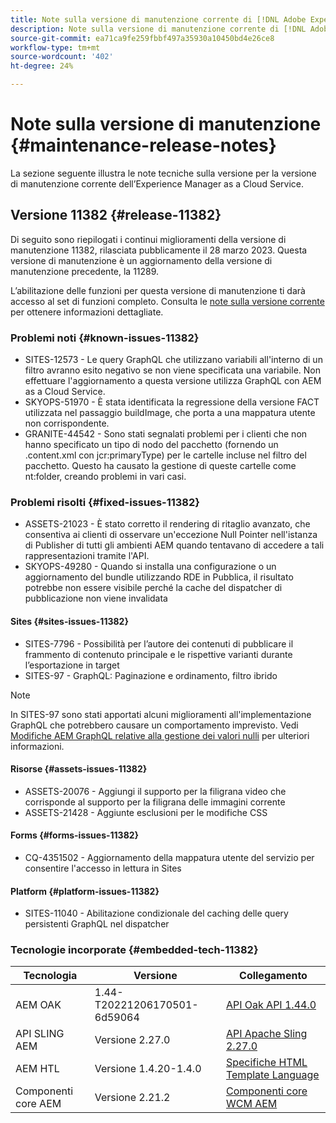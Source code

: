 ```yaml
---
title: Note sulla versione di manutenzione corrente di [!DNL Adobe Experience Manager] as a Cloud Service.
description: Note sulla versione di manutenzione corrente di [!DNL Adobe Experience Manager] as a Cloud Service.
source-git-commit: ea71ca9fe259fbbf497a35930a10450bd4e26ce8
workflow-type: tm+mt
source-wordcount: '402'
ht-degree: 24%

---
```



# Note sulla versione di manutenzione {#maintenance-release-notes}

La sezione seguente illustra le note tecniche sulla versione per la versione di manutenzione corrente dell’Experience Manager as a Cloud Service.

## Versione 11382 {#release-11382}

Di seguito sono riepilogati i continui miglioramenti della versione di manutenzione 11382, rilasciata pubblicamente il 28 marzo 2023. Questa versione di manutenzione è un aggiornamento della versione di manutenzione precedente, la 11289.

L’abilitazione delle funzioni per questa versione di manutenzione ti darà accesso al set di funzioni completo. Consulta le [note sulla versione corrente](/help/release-notes/release-notes-cloud/release-notes-current.md) per ottenere informazioni dettagliate.

### Problemi noti {#known-issues-11382}

- SITES-12573 - Le query GraphQL che utilizzano variabili all&#39;interno di un filtro avranno esito negativo se non viene specificata una variabile. Non effettuare l&#39;aggiornamento a questa versione utilizza GraphQL con AEM as a Cloud Service.
- SKYOPS-51970 - È stata identificata la regressione della versione FACT utilizzata nel passaggio buildImage, che porta a una mappatura utente non corrispondente.
- GRANITE-44542 - Sono stati segnalati problemi per i clienti che non hanno specificato un tipo di nodo del pacchetto (fornendo un .content.xml con jcr:primaryType) per le cartelle incluse nel filtro del pacchetto. Questo ha causato la gestione di queste cartelle come nt:folder, creando problemi in vari casi.

### Problemi risolti {#fixed-issues-11382}

- ASSETS-21023 - È stato corretto il rendering di ritaglio avanzato, che consentiva ai clienti di osservare un&#39;eccezione Null Pointer nell&#39;istanza di Publisher di tutti gli ambienti AEM quando tentavano di accedere a tali rappresentazioni tramite l&#39;API.
- SKYOPS-49280 - Quando si installa una configurazione o un aggiornamento del bundle utilizzando RDE in Pubblica, il risultato potrebbe non essere visibile perché la cache del dispatcher di pubblicazione non viene invalidata

#### Sites {#sites-issues-11382}

- SITES-7796 - Possibilità per l’autore dei contenuti di pubblicare il frammento di contenuto principale e le rispettive varianti durante l’esportazione in target
- SITES-97 - GraphQL: Paginazione e ordinamento, filtro ibrido

>[!NOTE]
>
> In SITES-97 sono stati apportati alcuni miglioramenti all&#39;implementazione GraphQL che potrebbero causare un comportamento imprevisto. Vedi [Modifiche AEM GraphQL relative alla gestione dei valori nulli](https://experienceleague.adobe.com/docs/experience-cloud-kcs/kbarticles/KA-21792.html) per ulteriori informazioni.

#### Risorse {#assets-issues-11382}

- ASSETS-20076 - Aggiungi il supporto per la filigrana video che corrisponde al supporto per la filigrana delle immagini corrente
- ASSETS-21428 - Aggiunte esclusioni per le modifiche CSS

#### Forms {#forms-issues-11382}

- CQ-4351502 - Aggiornamento della mappatura utente del servizio per consentire l&#39;accesso in lettura in Sites

#### Platform {#platform-issues-11382}

- SITES-11040 - Abilitazione condizionale del caching delle query persistenti GraphQL nel dispatcher

### Tecnologie incorporate {#embedded-tech-11382}

| Tecnologia | Versione | Collegamento |
|---|---|---|
| AEM OAK | 1.44-T20221206170501-6d59064 | [API Oak API 1.44.0](https://www.javadoc.io/doc/org.apache.jackrabbit/oak-api/1.44.0/index.html) |
| API SLING AEM | Versione 2.27.0 | [API Apache Sling 2.27.0](https://www.javadoc.io/doc/org.apache.sling/org.apache.sling.api/latest/index.html) |
| AEM HTL | Versione 1.4.20-1.4.0 | [Specifiche HTML Template Language](https://github.com/adobe/htl-spec) |
| Componenti core AEM | Versione 2.21.2 | [Componenti core WCM AEM](https://github.com/adobe/aem-core-wcm-components) |
